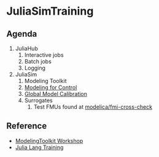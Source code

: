 # JuliaSimTraining

## Agenda

1. JuliaHub
    1. Interactive jobs
    1. Batch jobs
    1. Logging
1. JuliaSim
    1. Modeling Toolkit
    1. [Modeling for Control](https://help.juliahub.com/juliasimcontrol/stable/examples/mtk_control/)
    1. [Global Model Calibration](https://help.juliahub.com/jsmo/dev/example/ThermalConduction/)
    1. Surrogates
        1. Test FMUs found at [modelica/fmi-cross-check](https://github.com/modelica/fmi-cross-check)

## Reference

- [ModelingToolkit Workshop](https://github.com/JuliaComputing/ModelingToolkitWorkshop)
- [Julia Lang Training](https://github.com/JuliaComputing/Training)
